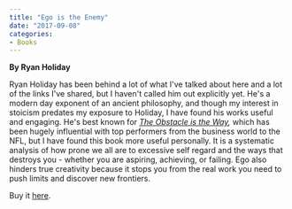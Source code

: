 ```yaml
---
title: "Ego is the Enemy"
date: "2017-09-08"
categories:
- Books
---
```


**By Ryan Holiday**

Ryan Holiday has been behind a lot of what I've talked about here and a lot of the links I've shared, but I haven't called him out explicitly yet. He's a modern day exponent of an ancient philosophy, and though my interest in stoicism predates my exposure to Holiday, I have found his works useful and engaging. He's best known for _[The Obstacle is the Way](http://jeffrussellcoaching.us15.list-manage1.com/track/click?u=df2d4a2d24de687c5851d6fb7&id=958eeb71ed&e=a21731beeb),_ which has been hugely influential with top performers from the business world to the NFL, but I have found this book more useful personally. It is a systematic analysis of how prone we all are to excessive self regard and the ways that destroys you - whether you are aspiring, achieving, or failing. Ego also hinders true creativity because it stops you from the real work you need to push limits and discover new frontiers.

Buy it [here](https://smile.amazon.com/Ego-Enemy-Ryan-Holiday-ebook/dp/B015NTIXWE/ref=sr_1_1?s=digital-text&ie=UTF8&qid=1507241941&sr=1-1&keywords=ego+is+the+enemy).
